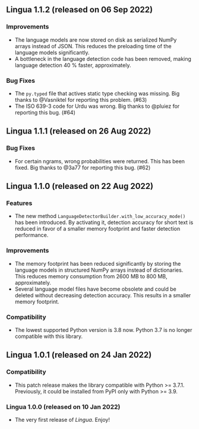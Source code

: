 ## Lingua 1.1.2 (released on 06 Sep 2022)

### Improvements

- The language models are now stored on disk as serialized NumPy arrays instead
  of JSON. This reduces the preloading time of the language models significantly.
- A bottleneck in the language detection code has been removed, making language
  detection 40 % faster, approximately.

### Bug Fixes

- The `py.typed` file that actives static type checking was missing.
  Big thanks to @Vasniktel for reporting this problem. (#63)
- The ISO 639-3 code for Urdu was wrong. Big thanks to @pluiez for reporting
  this bug. (#64)

## Lingua 1.1.1 (released on 26 Aug 2022)

### Bug Fixes

- For certain ngrams, wrong probabilities were returned. This has been fixed.
  Big thanks to @3a77 for reporting this bug. (#62)

## Lingua 1.1.0 (released on 22 Aug 2022)

### Features

- The new method `LanguageDetectorBuilder.with_low_accuracy_mode()` has been
  introduced. By activating it, detection accuracy for short text is reduced
  in favor of a smaller memory footprint and faster detection performance.

### Improvements

- The memory footprint has been reduced significantly by storing the
  language models in structured NumPy arrays instead of dictionaries.
  This reduces memory consumption from 2600 MB to 800 MB, approximately.
- Several language model files have become obsolete and could be deleted
  without decreasing detection accuracy. This results in a smaller memory
  footprint.

### Compatibility

- The lowest supported Python version is 3.8 now. Python 3.7 is no longer
  compatible with this library.

## Lingua 1.0.1 (released on 24 Jan 2022)

### Compatibility

- This patch release makes the library compatible with Python >= 3.7.1.
  Previously, it could be installed from PyPI only with Python >= 3.9.

### Lingua 1.0.0 (released on 10 Jan 2022)

- The very first release of *Lingua*. Enjoy!
